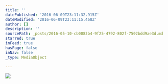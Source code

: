 ```yaml
---
title: ''
datePublished: '2016-06-09T23:11:32.915Z'
dateModified: '2016-06-09T23:11:15.468Z'
author: []
description: ''
sourcePath: _posts/2016-05-10-cb0083b4-9f25-4792-802f-7502bdd9ae3d.md
starred: true
inFeed: true
hasPage: false
inNav: false
_type: MediaObject

---
```

![](https://the-grid-user-content.s3-us-west-2.amazonaws.com/865c684e-ff8e-4b4c-8073-31c2bb894163.jpg)